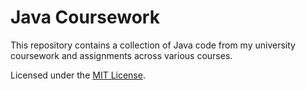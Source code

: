 # Java Coursework

This repository contains a collection of Java code from my university coursework and assignments across various courses.

Licensed under the [MIT License](LICENSE).
